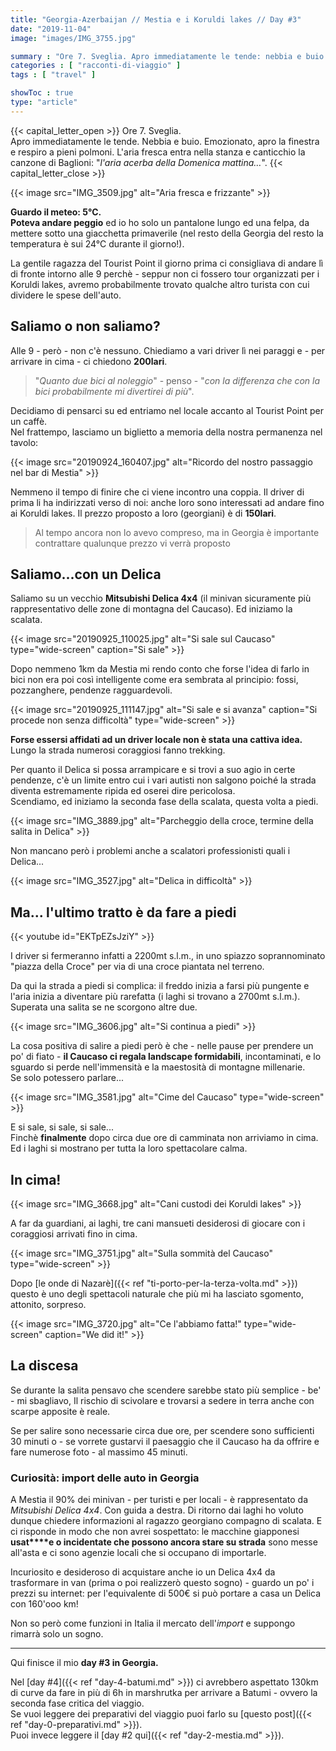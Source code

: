 ```yaml
---
title: "Georgia-Azerbaijan // Mestia e i Koruldi lakes // Day #3"
date: "2019-11-04"
image: "images/IMG_3755.jpg"

summary : "Ore 7. Sveglia. Apro immediatamente le tende: nebbia e buio. Emozionato, apro la finestra e respiro."
categories : [ "racconti-di-viaggio" ]
tags : [ "travel" ]

showToc : true
type: "article"
---
```

{{< capital_letter_open >}}
Ore 7. Sveglia.  
Apro immediatamente le tende. Nebbia e buio. Emozionato, apro la finestra e respiro a pieni polmoni. L'aria fresca entra nella stanza e canticchio la canzone di Baglioni: "_l'aria acerba della Domenica mattina…_".
{{< capital_letter_close >}}

{{< image src="IMG_3509.jpg" alt="Aria fresca e frizzante" >}}

**Guardo il meteo: 5°C.**  
**Poteva andare peggio** ed io ho solo un pantalone lungo ed una felpa, da mettere sotto una giacchetta primaverile (nel resto della Georgia del resto la temperatura è sui 24°C durante il giorno!).

La gentile ragazza del Tourist Point il giorno prima ci consigliava di andare lì di fronte intorno alle 9 perchè - seppur non ci fossero tour organizzati per i Koruldi lakes, avremo probabilmente trovato qualche altro turista con cui dividere le spese dell'auto.

## Saliamo o non saliamo?

Alle 9 - però - non c'è nessuno. Chiediamo a vari driver lì nei paraggi e - per arrivare in cima - ci chiedono **200lari**.

>"_Quanto due bici al noleggio_" - penso - "_con la differenza che con la bici probabilmente mi divertirei di più_".

Decidiamo di pensarci su ed entriamo nel locale accanto al Tourist Point per un caffè.  
Nel frattempo, lasciamo un biglietto a memoria della nostra permanenza nel tavolo:

{{< image src="20190924_160407.jpg" alt="Ricordo del nostro passaggio nel bar di Mestia" >}}

Nemmeno il tempo di finire che ci viene incontro una coppia. Il driver di prima li ha indirizzati verso di noi: anche loro sono interessati ad andare fino ai Koruldi lakes. Il prezzo proposto a loro (georgiani) è di **150lari**.

> Al tempo ancora non lo avevo compreso, ma in Georgia è importante contrattare qualunque prezzo vi verrà proposto

## Saliamo...con un Delica

Saliamo su un vecchio **Mitsubishi Delica 4x4** (il minivan sicuramente più rappresentativo delle zone di montagna del Caucaso). Ed iniziamo la scalata.

{{< image src="20190925_110025.jpg" alt="Si sale sul Caucaso" type="wide-screen" caption="Si sale" >}}

Dopo nemmeno 1km da Mestia mi rendo conto che forse l'idea di farlo in bici non era poi così intelligente come era sembrata al principio: fossi, pozzanghere, pendenze ragguardevoli.

{{< image src="20190925_111147.jpg" alt="Si sale e si avanza" caption="Si procede non senza difficoltà" type="wide-screen" >}}

**Forse essersi affidati ad un driver locale non è stata una cattiva idea.**  
Lungo la strada numerosi coraggiosi fanno trekking.

Per quanto il Delica si possa arrampicare e si trovi a suo agio in certe pendenze, c'è un limite entro cui i vari autisti non salgono poiché la strada diventa estremamente ripida ed oserei dire pericolosa.  
Scendiamo, ed iniziamo la seconda fase della scalata, questa volta a piedi.

{{< image src="IMG_3889.jpg" alt="Parcheggio della croce, termine della salita in Delica" >}}

Non mancano però i problemi anche a scalatori professionisti quali i Delica...

{{< image src="IMG_3527.jpg" alt="Delica in difficoltà" >}}

## Ma... l'ultimo tratto è da fare a piedi

{{< youtube id="EKTpEZsJziY" >}}

I driver si fermeranno infatti a 2200mt s.l.m., in uno spiazzo soprannominato "piazza della Croce" per via di una croce piantata nel terreno.

Da qui la strada a piedi si complica: il freddo inizia a farsi più pungente e l'aria inizia a diventare più rarefatta (i laghi si trovano a 2700mt s.l.m.).  
Superata una salita se ne scorgono altre due.

{{< image src="IMG_3606.jpg" alt="Si continua a piedi" >}}

La cosa positiva di salire a piedi però è che - nelle pause per prendere un po' di fiato - **il Caucaso ci regala landscape formidabili**, incontaminati, e lo sguardo si perde nell'immensità e la maestosità di montagne millenarie.  
Se solo potessero parlare...

{{< image src="IMG_3581.jpg" alt="Cime del Caucaso" type="wide-screen" >}}

E si sale, si sale, si sale...  
Finchè **finalmente** dopo circa due ore di camminata non arriviamo in cima. Ed i laghi si mostrano per tutta la loro spettacolare calma.

## In cima!

{{< image src="IMG_3668.jpg" alt="Cani custodi dei Koruldi lakes" >}}

A far da guardiani, ai laghi, tre cani mansueti desiderosi di giocare con i coraggiosi arrivati fino in cima.  

{{< image src="IMG_3751.jpg" alt="Sulla sommità del Caucaso" type="wide-screen" >}}

Dopo [le onde di Nazarè]({{< ref "ti-porto-per-la-terza-volta.md" >}}) questo è uno degli spettacoli naturale che più mi ha lasciato sgomento, attonito, sorpreso.

{{< image src="IMG_3720.jpg" alt="Ce l'abbiamo fatta!" type="wide-screen" caption="We did it!" >}}

## La discesa

Se durante la salita pensavo che scendere sarebbe stato più semplice - be' - mi sbagliavo, Il rischio di scivolare e trovarsi a sedere in terra anche con scarpe apposite è reale.

Se per salire sono necessarie circa due ore, per scendere sono sufficienti 30 minuti o - se vorrete gustarvi il paesaggio che il Caucaso ha da offrire e fare numerose foto - al massimo 45 minuti.

### Curiosità: import delle auto in Georgia

A Mestia il 90% dei minivan - per turisti e per locali - è rappresentato da _Mitsubishi Delica 4x4_. Con guida a destra. Di ritorno dai laghi ho voluto dunque chiedere informazioni al ragazzo georgiano compagno di scalata. E ci risponde in modo che non avrei sospettato: le macchine giapponesi **usat****e o incidentate che possono ancora stare su strada** sono messe all'asta e ci sono agenzie locali che si occupano di importarle.

Incuriosito e desideroso di acquistare anche io un Delica 4x4 da trasformare in van (prima o poi realizzerò questo sogno) - guardo un po' i prezzi su internet: per l'equivalente di 500€ si può portare a casa un Delica con 160'ooo km!

Non so però come funzioni in Italia il mercato dell'_import_ e suppongo rimarrà solo un sogno.

* * *

Qui finisce il mio **day #3 in Georgia.**

Nel [day #4]({{< ref "day-4-batumi.md" >}}) ci avrebbero aspettato 130km di curve da fare in più di 6h in marshrutka per arrivare a Batumi - ovvero la seconda fase critica del viaggio.  
Se vuoi leggere dei preparativi del viaggio puoi farlo su [questo post]({{< ref "day-0-preparativi.md" >}}).  
Puoi invece leggere il [day #2 qui]({{< ref "day-2-mestia.md" >}}).